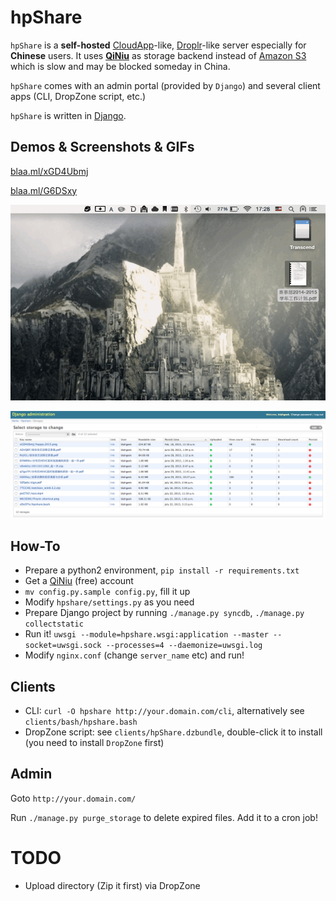 # hpShare

`hpShare` is a **self-hosted** [CloudApp](http://getcloudapp.com)-like, [Droplr](http://droplr.com)-like server especially for **Chinese** users. It uses **[QiNiu](http://qiniu.com)** as storage backend instead of [Amazon S3](http://http://s3.amazonaws.com) which is slow and may be blocked someday in China.

`hpShare` comes with an admin portal (provided by `Django`) and several client apps (CLI, DropZone script, etc.)

`hpShare` is written in [Django](http://http://djangoproject.com).

## Demos & Screenshots & GIFs

[blaa.ml/xGD4Ubmj](http://blaa.ml/xGD4Ubmj)

[blaa.ml/G6DSxy](http://blaa.ml/G6DSxy)

![Demo](screenshots/demo.gif)

![admin](screenshots/admin.png)

## How-To

- Prepare a python2 environment, `pip install -r requirements.txt`
- Get a [QiNiu](http://qiniu.com) (free) account
- `mv config.py.sample config.py`, fill it up
- Modify `hpshare/settings.py` as you need
- Prepare Django project by running `./manage.py syncdb`, `./manage.py collectstatic`
- Run it! `uwsgi --module=hpshare.wsgi:application --master --socket=uwsgi.sock --processes=4 --daemonize=uwsgi.log`
- Modify `nginx.conf` (change `server_name` etc) and run! 

## Clients

- CLI: `curl -O hpshare http://your.domain.com/cli`, alternatively see `clients/bash/hpshare.bash`
- DropZone script: see `clients/hpShare.dzbundle`, double-click it to install (you need to install `DropZone` first)

## Admin 

Goto `http://your.domain.com/`

Run `./manage.py purge_storage` to delete expired files. Add it to a cron job!

# TODO

- Upload directory (Zip it first) via DropZone
